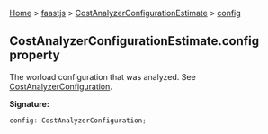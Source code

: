 [Home](./index) &gt; [faastjs](./faastjs.md) &gt; [CostAnalyzerConfigurationEstimate](./faastjs.costanalyzerconfigurationestimate.md) &gt; [config](./faastjs.costanalyzerconfigurationestimate.config.md)

## CostAnalyzerConfigurationEstimate.config property

The worload configuration that was analyzed. See [CostAnalyzerConfiguration](./faastjs.costanalyzerconfiguration.md)<!-- -->.

<b>Signature:</b>

```typescript
config: CostAnalyzerConfiguration;
```
